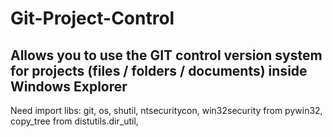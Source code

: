 # Git-Project-Control
 Allows you to use the GIT control version system for projects (files / folders / documents) inside Windows Explorer
------------------
Need import libs: git, os, shutil, ntsecuritycon, win32security from pywin32, copy_tree from distutils.dir_util, 
